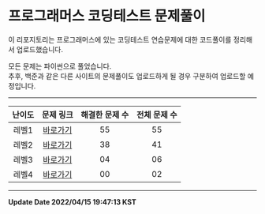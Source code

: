 # 프로그래머스 코딩테스트 문제풀이

이 리포지토리는 프로그래머스에 있는 코딩테스트 연습문제에 대한 코드풀이를 정리해서 업로드했습니다.

모든 문제는 파이썬으로 풀었습니다.   
추후, 백준과 같은 다른 사이트의 문제풀이도 업로드하게 될 경우 구분하여 업로드할 예정입니다.

-----------------------------
| 난이도 | 문제 링크 | 해결한 문제 수 | 전체 문제 수 |
| :--: |:--: |:--: |:--: |
|레벨1|[바로가기](https://github.com/westreed/ProgrammersAlgorithm/blob/main/LEVEL1.md)|55|55|
|레벨2|[바로가기](https://github.com/westreed/ProgrammersAlgorithm/blob/main/LEVEL2.md)|38|41|
|레벨3|[바로가기](https://github.com/westreed/ProgrammersAlgorithm/blob/main/LEVEL3.md)|04|06|
|레벨4|[바로가기](https://github.com/westreed/ProgrammersAlgorithm/blob/main/LEVEL4.md)|00|02|
-----------------------------


**Update Date 2022/04/15 19:47:13 KST**


